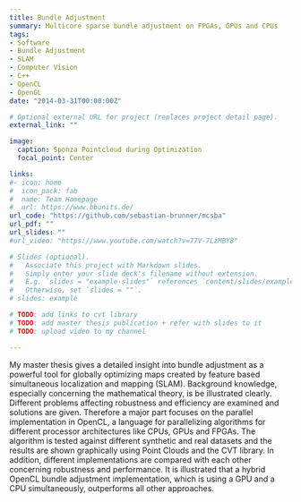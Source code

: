 ```yaml
---
title: Bundle Adjustment
summary: Multicore sparse bundle adjustment on FPGAs, GPUs and CPUs
tags:
- Software
- Bundle Adjustment
- SLAM
- Computer Vision
- C++
- OpenCL
- OpenGL
date: "2014-03-31T00:00:00Z"

# Optional external URL for project (replaces project detail page).
external_link: ""

image:
  caption: Sponza Pointcloud during Optimization
  focal_point: Center

links:
#- icon: home
#  icon_pack: fab
#  name: Team Homepage
#  url: https://www.bbunits.de/
url_code: "https://github.com/sebastian-brunner/mcsba"
url_pdf: ""
url_slides: ""
#url_video: "https://www.youtube.com/watch?v=77V-7LzMBY8"

# Slides (optional).
#   Associate this project with Markdown slides.
#   Simply enter your slide deck's filename without extension.
#   E.g. `slides = "example-slides"` references `content/slides/example-slides.md`.
#   Otherwise, set `slides = ""`.
# slides: example

# TODO: add links to cvt library
# TODO: add master thesis publication + refer with slides to it
# TODO: upload video to my channel

---
```


My master thesis gives a detailed insight into bundle adjustment as a powerful tool for globally optimizing maps created by feature based simultaneous localization and mapping (SLAM). Background knowledge, especially concerning the mathematical theory, is be illustrated clearly. Different problems affecting robustness and efficiency are examined and solutions are given. Therefore a major part focuses on the parallel implementation in OpenCL, a language for parallelizing algorithms for different processor architectures like CPUs, GPUs and FPGAs. The algorithm is tested against different synthetic and real datasets and the results are shown graphically using Point Clouds and the CVT library. In addition, different implementations are compared with each other concerning robustness and performance. It is illustrated that a hybrid OpenCL bundle adjustment implementation, which is using a GPU and a CPU simultaneously, outperforms all other approaches.
